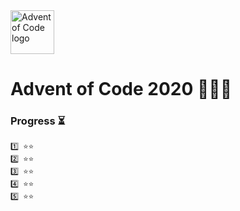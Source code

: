 <img src="https://adventofcode.com/favicon.png" alt="Advent of Code logo" height="70" >

# Advent of Code 2020 🎄🎅🏻

### Progress ⏳

```
1️⃣ ⭐️⭐️
2️⃣ ⭐️⭐️
3️⃣ ⭐️⭐️
4️⃣ ⭐️⭐️
5️⃣ ⭐️⭐️
```
